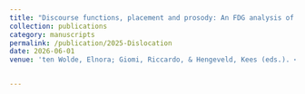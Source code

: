 ```yaml
---
title: "Discourse functions, placement and prosody: An FDG analysis of left- and right-dislocation in British English"
collection: publications
category: manuscripts
permalink: /publication/2025-Dislocation
date: 2026-06-01
venue: 'ten Wolde, Elnora; Giomi, Riccardo, & Hengeveld, Kees (eds.). <i>Linearization in Functional Discourse Grammar</i>. Berlin: De Gruyter.'


---
```



